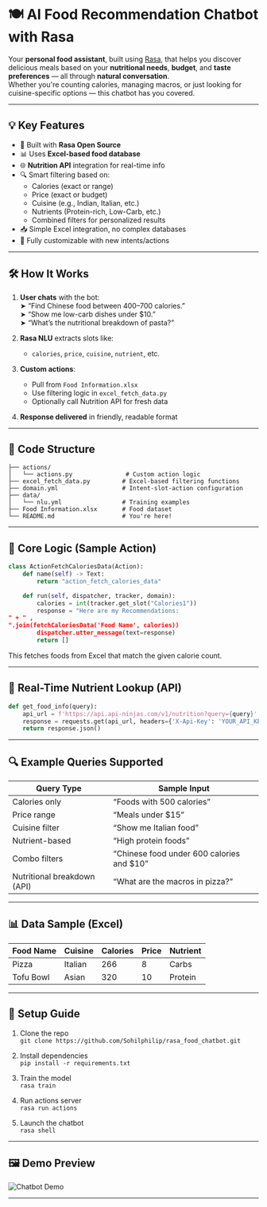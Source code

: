 # 🍽️ AI Food Recommendation Chatbot with Rasa

Your **personal food assistant**, built using [Rasa](https://rasa.com/), that helps you discover delicious meals based on your **nutritional needs**, **budget**, and **taste preferences** — all through **natural conversation**.  
Whether you're counting calories, managing macros, or just looking for cuisine-specific options — this chatbot has you covered.

---

## 💡 Key Features

- 🧠 Built with **Rasa Open Source**
- 📊 Uses **Excel-based food database**
- 🌐 **Nutrition API** integration for real-time info
- 🔍 Smart filtering based on:
  - Calories (exact or range)
  - Price (exact or budget)
  - Cuisine (e.g., Indian, Italian, etc.)
  - Nutrients (Protein-rich, Low-Carb, etc.)
  - Combined filters for personalized results
- 📥 Simple Excel integration, no complex databases
- 🤖 Fully customizable with new intents/actions

---

## 🛠️ How It Works

1. **User chats** with the bot:  
   ➤ “Find Chinese food between 400–700 calories.”  
   ➤ “Show me low-carb dishes under $10.”  
   ➤ “What’s the nutritional breakdown of pasta?”

2. **Rasa NLU** extracts slots like:
   - `calories`, `price`, `cuisine`, `nutrient`, etc.

3. **Custom actions**:
   - Pull from `Food Information.xlsx`
   - Use filtering logic in `excel_fetch_data.py`
   - Optionally call Nutrition API for fresh data

4. **Response delivered** in friendly, readable format

---

## 📁 Code Structure

```
├── actions/
│   └── actions.py               # Custom action logic
├── excel_fetch_data.py         # Excel-based filtering functions
├── domain.yml                  # Intent-slot-action configuration
├── data/
│   └── nlu.yml                 # Training examples
├── Food Information.xlsx       # Food dataset
└── README.md                   # You're here!
```

---

## 🧠 Core Logic (Sample Action)

```python
class ActionFetchCaloriesData(Action):
    def name(self) -> Text:
        return "action_fetch_calories_data"

    def run(self, dispatcher, tracker, domain):
        calories = int(tracker.get_slot("Calories1"))
        response = "Here are my Recommendations:
" + " ,
".join(fetchCaloriesData('Food Name', calories))
        dispatcher.utter_message(text=response)
        return []
```

This fetches foods from Excel that match the given calorie count.

---

## 📡 Real-Time Nutrient Lookup (API)

```python
def get_food_info(query):
    api_url = f'https://api.api-ninjas.com/v1/nutrition?query={query}'
    response = requests.get(api_url, headers={'X-Api-Key': 'YOUR_API_KEY'})
    return response.json()
```

---

## 🔍 Example Queries Supported

| Query Type                        | Sample Input                                      |
|----------------------------------|--------------------------------------------------|
| Calories only                    | “Foods with 500 calories”                        |
| Price range                      | “Meals under $15”                                |
| Cuisine filter                   | “Show me Italian food”                           |
| Nutrient-based                   | “High protein foods”                             |
| Combo filters                    | “Chinese food under 600 calories and $10”        |
| Nutritional breakdown (API)      | “What are the macros in pizza?”                  |

---

## 📊 Data Sample (Excel)

| Food Name | Cuisine | Calories | Price | Nutrient |
|-----------|---------|----------|-------|----------|
| Pizza     | Italian | 266      | 8     | Carbs    |
| Tofu Bowl | Asian   | 320      | 10    | Protein  |

---

## 🚀 Setup Guide

1. Clone the repo  
   `git clone https://github.com/Sohilphilip/rasa_food_chatbot.git`

2. Install dependencies  
   `pip install -r requirements.txt`

3. Train the model  
   `rasa train`

4. Run actions server  
   `rasa run actions`

5. Launch the chatbot  
   `rasa shell`

---

## 🖼️ Demo Preview

![Chatbot Demo](https://github.com/Sohilphilip/rasa_food_chatbot/blob/main/chatbot%20demo.gif?raw=true)

---
